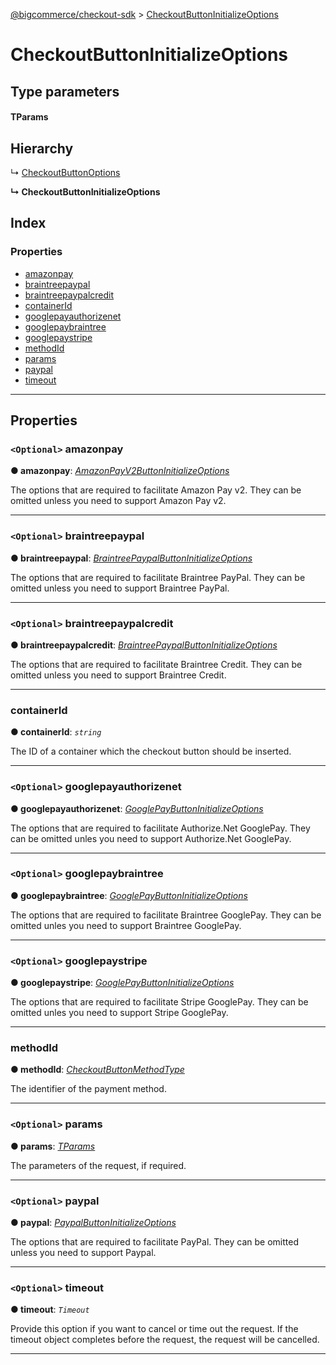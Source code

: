[@bigcommerce/checkout-sdk](../README.md) > [CheckoutButtonInitializeOptions](../interfaces/checkoutbuttoninitializeoptions.md)

# CheckoutButtonInitializeOptions

## Type parameters

#### TParams 
## Hierarchy

↳  [CheckoutButtonOptions](checkoutbuttonoptions.md)

**↳ CheckoutButtonInitializeOptions**

## Index

### Properties

* [amazonpay](checkoutbuttoninitializeoptions.md#amazonpay)
* [braintreepaypal](checkoutbuttoninitializeoptions.md#braintreepaypal)
* [braintreepaypalcredit](checkoutbuttoninitializeoptions.md#braintreepaypalcredit)
* [containerId](checkoutbuttoninitializeoptions.md#containerid)
* [googlepayauthorizenet](checkoutbuttoninitializeoptions.md#googlepayauthorizenet)
* [googlepaybraintree](checkoutbuttoninitializeoptions.md#googlepaybraintree)
* [googlepaystripe](checkoutbuttoninitializeoptions.md#googlepaystripe)
* [methodId](checkoutbuttoninitializeoptions.md#methodid)
* [params](checkoutbuttoninitializeoptions.md#params)
* [paypal](checkoutbuttoninitializeoptions.md#paypal)
* [timeout](checkoutbuttoninitializeoptions.md#timeout)

---

## Properties

<a id="amazonpay"></a>

### `<Optional>` amazonpay

**● amazonpay**: *[AmazonPayV2ButtonInitializeOptions](amazonpayv2buttoninitializeoptions.md)*

The options that are required to facilitate Amazon Pay v2. They can be omitted unless you need to support Amazon Pay v2.

___
<a id="braintreepaypal"></a>

### `<Optional>` braintreepaypal

**● braintreepaypal**: *[BraintreePaypalButtonInitializeOptions](braintreepaypalbuttoninitializeoptions.md)*

The options that are required to facilitate Braintree PayPal. They can be omitted unless you need to support Braintree PayPal.

___
<a id="braintreepaypalcredit"></a>

### `<Optional>` braintreepaypalcredit

**● braintreepaypalcredit**: *[BraintreePaypalButtonInitializeOptions](braintreepaypalbuttoninitializeoptions.md)*

The options that are required to facilitate Braintree Credit. They can be omitted unless you need to support Braintree Credit.

___
<a id="containerid"></a>

###  containerId

**● containerId**: *`string`*

The ID of a container which the checkout button should be inserted.

___
<a id="googlepayauthorizenet"></a>

### `<Optional>` googlepayauthorizenet

**● googlepayauthorizenet**: *[GooglePayButtonInitializeOptions](googlepaybuttoninitializeoptions.md)*

The options that are required to facilitate Authorize.Net GooglePay. They can be omitted unles you need to support Authorize.Net GooglePay.

___
<a id="googlepaybraintree"></a>

### `<Optional>` googlepaybraintree

**● googlepaybraintree**: *[GooglePayButtonInitializeOptions](googlepaybuttoninitializeoptions.md)*

The options that are required to facilitate Braintree GooglePay. They can be omitted unles you need to support Braintree GooglePay.

___
<a id="googlepaystripe"></a>

### `<Optional>` googlepaystripe

**● googlepaystripe**: *[GooglePayButtonInitializeOptions](googlepaybuttoninitializeoptions.md)*

The options that are required to facilitate Stripe GooglePay. They can be omitted unles you need to support Stripe GooglePay.

___
<a id="methodid"></a>

###  methodId

**● methodId**: *[CheckoutButtonMethodType](../enums/checkoutbuttonmethodtype.md)*

The identifier of the payment method.

___
<a id="params"></a>

### `<Optional>` params

**● params**: *[TParams]()*

The parameters of the request, if required.

___
<a id="paypal"></a>

### `<Optional>` paypal

**● paypal**: *[PaypalButtonInitializeOptions](paypalbuttoninitializeoptions.md)*

The options that are required to facilitate PayPal. They can be omitted unless you need to support Paypal.

___
<a id="timeout"></a>

### `<Optional>` timeout

**● timeout**: *`Timeout`*

Provide this option if you want to cancel or time out the request. If the timeout object completes before the request, the request will be cancelled.

___

